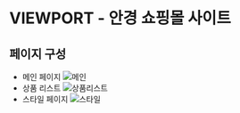 # VIEWPORT - 안경 쇼핑몰 사이트

## 페이지 구성
- 메인 페이지
![메인](https://github.com/user-attachments/assets/2f59b7a3-5368-43be-be34-5905bb00a7fa)
- 상품 리스트
![상품리스트](https://github.com/user-attachments/assets/cbf8f418-b221-4ce6-bacd-f856c1cb383b)
- 스타일 페이지
![스타일](https://github.com/user-attachments/assets/fc304b2b-80d2-4e53-9177-fcd1e5e00651)
